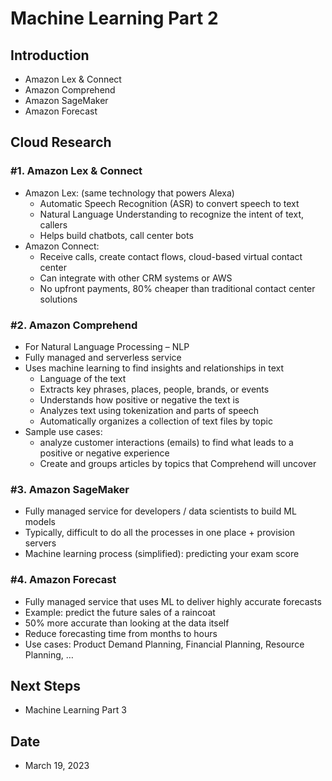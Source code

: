 
# Machine Learning Part 2


## Introduction


- Amazon Lex & Connect
- Amazon Comprehend
- Amazon SageMaker
- Amazon Forecast


## Cloud Research


### #1. Amazon Lex & Connect


- Amazon Lex: (same technology that powers Alexa)
    - Automatic Speech Recognition (ASR) to convert speech to text
    - Natural Language Understanding to recognize the intent of text, callers
    - Helps build chatbots, call center bots
- Amazon Connect:
    - Receive calls, create contact flows, cloud-based virtual contact center
    - Can integrate with other CRM systems or AWS
    - No upfront payments, 80% cheaper than traditional contact center solutions


### #2. Amazon Comprehend


- For Natural Language Processing – NLP
- Fully managed and serverless service
- Uses machine learning to find insights and relationships in text
    - Language of the text
    - Extracts key phrases, places, people, brands, or events
    - Understands how positive or negative the text is
    - Analyzes text using tokenization and parts of speech
    - Automatically organizes a collection of text files by topic
- Sample use cases:
    - analyze customer interactions (emails) to find what leads to a positive or negative experience
    - Create and groups articles by topics that Comprehend will uncover


### #3. Amazon SageMaker


- Fully managed service for developers / data scientists to build ML models
- Typically, difficult to do all the processes in one place + provision servers
- Machine learning process (simplified): predicting your exam score


### #4. Amazon Forecast


- Fully managed service that uses ML to deliver highly accurate forecasts
- Example: predict the future sales of a raincoat
- 50% more accurate than looking at the data itself
- Reduce forecasting time from months to hours
- Use cases: Product Demand Planning, Financial Planning, Resource Planning, …


## Next Steps


- Machine Learning Part 3


## Date


- March 19, 2023

